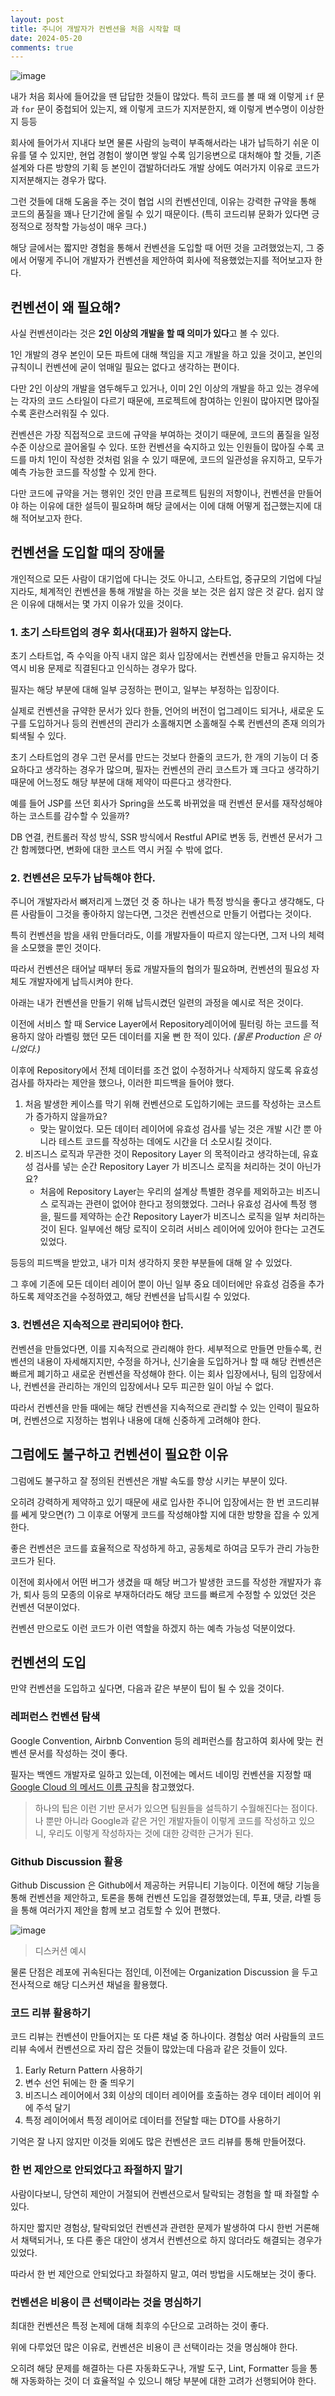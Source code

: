 ```yaml
---
layout: post
title: 주니어 개발자가 컨벤션을 처음 시작할 때
date: 2024-05-20
comments: true
---
```


![image](/images/code_guide/convention-1716212794001.png)


내가 처음 회사에 들어갔을 땐 답답한 것들이 많았다.
특히 코드를 볼 때 왜 이렇게 `if` 문과 `for` 문이 중첩되어 있는지, 왜 이렇게 코드가 지저분한지, 왜 이렇게 변수명이 이상한지 등등

회사에 들어가서 지내다 보면 물론 사람의 능력이 부족해서라는 내가 납득하기 쉬운 이유를 댈 수 있지만, 현업 경험이 쌓이면 쌓일 수록 임기응변으로 대처해야 할 것들, 기존 설계와 다른 방향의 기획 등 본인이 갭발하더라도 개발 상에도 여러가지 이유로 코드가 지저분해지는 경우가 많다.

그런 것들에 대해 도움을 주는 것이 협업 시의 컨벤션인데, 이유는 강력한 규약을 통해 코드의 품질을 꽤나 단기간에 올릴 수 있기 때문이다. (특히 코드리뷰 문화가 있다면 긍정적으로 정착할 가능성이 매우 크다.)

해당 글에서는 짧지만 경험을 통해서 컨벤션을 도입할 때 어떤 것을 고려했었는지, 그 중에서 어떻게 주니어 개발자가 컨벤션을 제안하여 회사에 적용했었는지를 적어보고자 한다.

## 컨벤션이 왜 필요해?
사실 컨벤션이라는 것은 **2인 이상의 개발을 할 때 의미가 있다**고 볼 수 있다.

1인 개발의 경우 본인이 모든 파트에 대해 책임을 지고 개발을 하고 있을 것이고, 본인의 규칙이니 컨벤션에 굳이 얶매일 필요는 없다고 생각하는 편이다.

다만 2인 이상의 개발을 염두해두고 있거나, 이미 2인 이상의 개발을 하고 있는 경우에는 각자의 코드 스타일이 다르기 때문에, 프로젝트에 참여하는 인원이 많아지면 많아질 수록 혼란스러워질 수 있다.

컨벤션은 가장 직접적으로 코드에 규약을 부여하는 것이기 때문에, 코드의 품질을 일정 수준 이상으로 끌어올릴 수 있다. 또한 컨벤션을 숙지하고 있는 인원들이 많아질 수록 코드를 마치 1인이 작성한 것처럼 읽을 수 있기 때문에, 코드의 일관성을 유지하고, 모두가 예측 가능한 코드를 작성할 수 있게 한다.

다만 코드에 규약을 거는 행위인 것인 만큼 프로젝트 팀원의 저항이나, 컨벤션을 만들어야 하는 이유에 대한 설득이 필요하며 해당 글에서는 이에 대해 어떻게 접근했는지에 대해 적어보고자 한다. 

## 컨벤션을 도입할 때의 장애물
개인적으로 모든 사람이 대기업에 다니는 것도 아니고, 스타트업, 중규모의 기업에 다닐 지라도, 체계적인 컨벤션을 통해 개발을 하는 것을 보는 것은 쉽지 않은 것 같다.
쉽지 않은 이유에 대해서는 몇 가지 이유가 있을 것이다.

### 1. 초기 스타트업의 경우 회사(대표)가 원하지 않는다.
초기 스타트업, 즉 수익을 아직 내지 않은 회사 입장에서는 컨벤션을 만들고 유지하는 것 역시 비용 문제로 직결된다고 인식하는 경우가 많다.

필자는 해당 부분에 대해 일부 긍정하는 편이고, 일부는 부정하는 입장이다. 

실제로 컨벤션을 규약한 문서가 있다 한들, 언어의 버전이 업그레이드 되거나, 새로운 도구를 도입하거나 등의 컨벤션의 관리가 소홀해지면 소홀해질 수록 컨벤션의 존재 의의가 퇴색될 수 있다.

초기 스타트업의 경우 그런 문서를 만드는 것보다 한줄의 코드가, 한 개의 기능이 더 중요하다고 생각하는 경우가 많으며, 필자는 컨벤션의 관리 코스트가 꽤 크다고 생각하기 때문에 어느정도 해당 부분에 대해 제약이 따른다고 생각한다.

예를 들어 JSP를 쓰던 회사가 Spring을 쓰도록 바뀌었을 때 컨벤션 문서를 재작성해야 하는 코스트를 감수할 수 있을까?

DB 연결, 컨트롤러 작성 방식, SSR 방식에서 Restful API로 변동 등, 컨벤션 문서가 그간 함께했다면, 변화에 대한 코스트 역시 커질 수 밖에 없다.


### 2. 컨벤션은 모두가 납득해야 한다.
주니어 개발자라서 뼈저리게 느꼈던 것 중 하나는 내가 특정 방식을 좋다고 생각해도, 다른 사람들이 그것을 좋아하지 않는다면, 그것은 컨벤션으로 만들기 어렵다는 것이다.

특히 컨벤션을 밤을 새워 만들더라도, 이를 개발자들이 따르지 않는다면, 그저 나의 체력을 소모했을 뿐인 것이다.

따라서 컨벤션은 태어날 때부터 동료 개발자들의 협의가 필요하며, 컨벤션의 필요성 자체도 개발자에게 납득시켜야 한다.

아래는 내가 컨벤션을 만들기 위해 납득시켰던 일련의 과정을 예시로 적은 것이다.

이전에 서비스 할 때  Service Layer에서 Repository레이어에 필터링 하는 코드를 적용하지 않아 라벨링 했던 모든 데이터를 지울 뻔 한 적이 있다. _(물론 Production 은 아니었다.)_ 

이후에 Repository에서 전체 데이터를 조건 없이 수정하거나 삭제하지 않도록 유효성 검사를 하자라는 제안을 했으나, 이러한 피드백을 들어야 했다.
1. 처음 발생한 케이스를 막기 위해 컨벤션으로 도입하기에는 코드를 작성하는 코스트가 증가하지 않을까요?
   - 맞는 말이었다. 모든 데이터 레이어에 유효성 검사를 넣는 것은 개발 시간 뿐 아니라 테스트 코드를 작성하는 데에도 시간을 더 소모시킬 것이다.
2. 비즈니스 로직과 무관한 것이 Repository Layer 의 목적이라고 생각하는데, 유효성 검사를 넣는 순간 Repository Layer 가 비즈니스 로직을 처리하는 것이 아닌가요?
   - 처음에 Repository Layer는 우리의 설계상 특별한 경우를 제외하고는 비즈니스 로직과는 관련이 없어야 한다고 정의했었다. 그러나 유효성 검사에 특정 행을, 필드를 제약하는 순간 Repository Layer가 비즈니스 로직을 일부 처리하는 것이 된다. 일부에선 해당 로직이 오히려 서비스 레이어에 있어야 한다는 고견도 있었다.

등등의 피드백을 받았고, 내가 미처 생각하지 못한 부분들에 대해 알 수 있었다.

그 후에 기존에 모든 데이터 레이어 뿐이 아닌 일부 중요 데이터에만 유효성 검증을 추가하도록 제약조건을 수정하였고, 해당 컨벤션을 납득시킬 수 있었다.


### 3. 컨벤션은 지속적으로 관리되어야 한다.
컨벤션을 만들었다면, 이를 지속적으로 관리해야 한다. 세부적으로 만들면 만들수록, 컨벤션의 내용이 자세해지지만, 수정을 하거나, 신기술을 도입하거나 할 때 해당 컨벤션은 빠르게 폐기하고 새로운 컨벤션을 작성해야 한다.
이는 회사 입장에서나, 팀의 입장에서나, 컨벤션을 관리하는 개인의 입장에서나 모두 피곤한 일이 아닐 수 없다.

따라서 컨벤션을 만들 때에는 해당 컨벤션을 지속적으로 관리할 수 있는 인력이 필요하며, 컨벤션으로 지정하는 범위나 내용에 대해 신중하게 고려해야 한다.


## 그럼에도 불구하고 컨벤션이 필요한 이유
그럼에도 불구하고 잘 정의된 컨벤션은 개발 속도를 향상 시키는 부분이 있다.

오히려 강력하게 제약하고 있기 때문에 새로 입사한 주니어 입장에서는 한 번 코드리뷰를 쎄게 맞으면(?) 그 이후로 어떻게 코드를 작성해야할 지에 대한 방향을 잡을 수 있게 한다.

좋은 컨벤션은 코드를 효율적으로 작성하게 하고, 공동체로 하여금 모두가 관리 가능한 코드가 된다.

이전에 회사에서 어떤 버그가 생겼을 때 해당 버그가 발생한 코드를 작성한 개발자가 휴가, 퇴사 등의 모종의 이유로 부재하더라도 해당 코드를 빠르게 수정할 수 있었던 것은 컨벤션 덕분이었다. 

컨벤션 만으로도 이런 코드가 이런 역할을 하겠지 하는 예측 가능성 덕분이었다.

## 컨벤션의 도입
만약 컨벤션을 도입하고 싶다면, 다음과 같은 부분이 팁이 될 수 있을 것이다.

### 레퍼런스 컨벤션 탐색
Google Convention, Airbnb Convention 등의 레퍼런스를 참고하여 회사에 맞는 컨벤션 문서를 작성하는 것이 좋다.

필자는 백엔드 개발자로 일하고 있는데, 이전에는 메서드 네이밍 컨벤션을 지정할 때 [Google Cloud 의 메서드 이름 규칙](https://cloud.google.com/apis/design/naming_convention?hl=ko#method_names)을 참고했었다. 
> 하나의 팁은 이런 기반 문서가 있으면 팀원들을 설득하기 수월해진다는 점이다. 나 뿐만 아니라 Google과 같은 거인 개발자들이 이렇게 코드를 작성하고 있으니, 우리도 이렇게 작성하자는 것에 대한 강력한 근거가 된다.

### Github Discussion 활용
Github Discussion 은 Github에서 제공하는 커뮤니티 기능이다. 이전에 해당 기능을 통해 컨벤션을 제안하고, 토론을 통해 컨벤션 도입을 결정했었는데, 투표, 댓글, 라벨 등을 통해 여러가지 제안을 함께 보고 검토할 수 있어 편했다.

![image](/images/code_guide/convention-1716212280924.png)
> 디스커션 예시


물론 단점은 레포에 귀속된다는 점인데, 이전에는 Organization Discussion 을 두고 전사적으로 해당 디스커션 채널을 활용했다.

### 코드 리뷰 활용하기
코드 리뷰는 컨벤션이 만들어지는 또 다른 채널 중 하나이다. 경험상 여러 사람들의 코드 리뷰 속에서 컨벤션으로 자리 잡은 것들이 많았는데 다음과 같은 것들이 있다.
1. Early Return Pattern 사용하기
2. 변수 선언 뒤에는 한 줄 띄우기
3. 비즈니스 레이어에서 3회 이상의 데이터 레이어를 호출하는 경우 데이터 레이어 위에 주석 달기
4. 특정 레이어에서 특정 레이어로 데이터를 전달할 때는 DTO를 사용하기

기억은 잘 나지 않지만 이것들 외에도 많은 컨벤션은 코드 리뷰를 통해 만들어졌다.

### 한 번 제안으로 안되었다고 좌절하지 말기
사람이다보니, 당연히 제안이 거절되어 컨벤션으로서 탈락되는 경험을 할 때 좌절할 수 있다.

하지만 짧지만 경험상, 탈락되었던 컨벤션과 관련한 문제가 발생하여 다시 한번 거론해서 채택되거나, 또 다른 좋은 대안이 생겨서 컨벤션으로 하지 않더라도 해결되는 경우가 있었다.

따라서 한 번 제안으로 안되었다고 좌절하지 말고, 여러 방법을 시도해보는 것이 좋다.

### 컨벤션은 비용이 큰 선택이라는 것을 명심하기
최대한 컨벤션은 특정 논제에 대해 최후의 수단으로 고려하는 것이 좋다.

위에 다루었던 많은 이유로, 컨벤션은 비용이 큰 선택이라는 것을 명심해야 한다.

오히려 해당 문제를 해결하는 다른 자동화도구나, 개발 도구, Lint, Formatter 등을 통해 자동화하는 것이 더 효율적일 수 있으니 해당 부분에 대한 고려가 선행되어야 한다.
